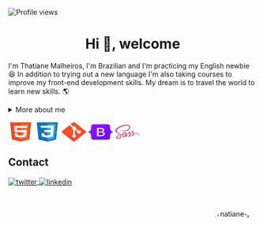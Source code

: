 

<p align="left"> <img src="https://komarev.com/ghpvc/?username=thatianemalheiros&color=yellow" alt="Profile views" />

<h1 align="center">Hi 👋, welcome</h1>
<p>I'm Thatiane Malheiros, I'm Brazilian and I'm practicing my English newbie 😆 
   In addition to trying out a new language I'm also taking courses to improve my front-end development skills.
  My dream is to travel the world to learn new skills. 🌎</p>


<details>
  <summary>More about me</summary>   
   
- 👨‍💻 I’m Junior Web Developer 
   
- 🌱 I’m currently learning **React.js** 
   
- ✍🏼 I (not) regularly post articles on in pt-br [medium.com/@pierrando](https://medium.com/@pierrando)
   
- ⚡ fact **"Light Side" of the Force**, lo-fi, dystopia, catlover, 🏳️‍⚧️.

- 📫 How to reach me **thatianemalheiros@gmail.com**  
   
- 🗓 1 year and a half of experience html, css.
</details>   
   
<div style="display: inline_block"><br>
  <img align="center" alt="Thatiane-HTML" height="40" width="50" src="https://raw.githubusercontent.com/devicons/devicon/master/icons/html5/html5-original.svg">
  <img align="center" alt="Thatiane-CSS" height="40" width="50" src="https://raw.githubusercontent.com/devicons/devicon/master/icons/css3/css3-original.svg">
  <img align="center" alt="Thatiane-HTML" height="40" width="50" src="https://raw.githubusercontent.com/devicons/devicon/master/icons/git/git-original.svg">
  <img align="center" alt="Thatiane-HTML" height="40" width="50" src="https://raw.githubusercontent.com/devicons/devicon/master/icons/bootstrap/bootstrap-original.svg">
  <img align="center" alt="Thatiane-HTML" height="40" width="50" src="https://raw.githubusercontent.com/devicons/devicon/master/icons/sass/sass-original.svg">

 ## Contact

<a href="https://twitter.com/maximus_inf" target="_blank">
  <img align="center" src="https://img.shields.io/badge/-pierre-05122A?style=flat&logo=twitter" alt="twitter"/>  
</a>
<a href="https://www.linkedin.com/in/thatiane-desenvolvedor/" target="_blank">
  <img align="center" src="https://img.shields.io/badge/-thatianemalheiros-05122A?style=flat&logo=linkedin" alt="linkedin"/>
</a>
</p> 
  
<br><br>
 <img align="right" height="300em" alt="Thatiane-pic" style="border-radius:50px;" src="https://img.artpal.com/769202/25-21-1-26-14-11-55m.jpg">
</div>
<br><br>



<!---
thatianemalheiros/thatianemalheiros is a ✨ special ✨ repository because its `README.md` (this file) appears on your GitHub profile.
You can click the Preview link to take a look at your changes.
--->
